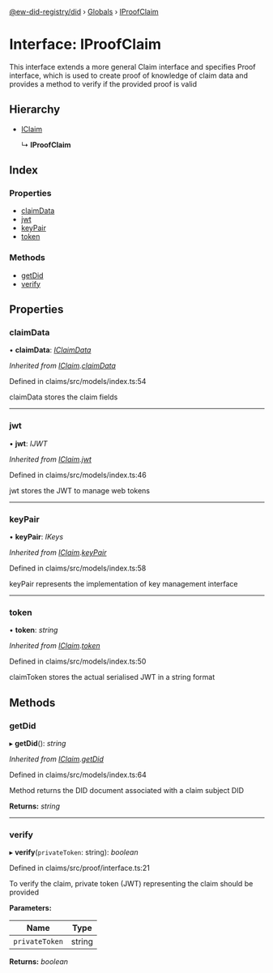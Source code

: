 [@ew-did-registry/did](../README.md) › [Globals](../globals.md) › [IProofClaim](iproofclaim.md)

# Interface: IProofClaim

This interface extends a more general Claim interface
and specifies Proof interface, which is used to create
proof of knowledge of claim data and provides a method
to verify if the provided proof is valid

## Hierarchy

* [IClaim](iclaim.md)

  ↳ **IProofClaim**

## Index

### Properties

* [claimData](iproofclaim.md#claimdata)
* [jwt](iproofclaim.md#jwt)
* [keyPair](iproofclaim.md#keypair)
* [token](iproofclaim.md#token)

### Methods

* [getDid](iproofclaim.md#getdid)
* [verify](iproofclaim.md#verify)

## Properties

###  claimData

• **claimData**: *[IClaimData](iclaimdata.md)*

*Inherited from [IClaim](iclaim.md).[claimData](iclaim.md#claimdata)*

Defined in claims/src/models/index.ts:54

claimData stores the claim fields

___

###  jwt

• **jwt**: *IJWT*

*Inherited from [IClaim](iclaim.md).[jwt](iclaim.md#jwt)*

Defined in claims/src/models/index.ts:46

jwt stores the JWT to manage web tokens

___

###  keyPair

• **keyPair**: *IKeys*

*Inherited from [IClaim](iclaim.md).[keyPair](iclaim.md#keypair)*

Defined in claims/src/models/index.ts:58

keyPair represents the implementation of key management interface

___

###  token

• **token**: *string*

*Inherited from [IClaim](iclaim.md).[token](iclaim.md#token)*

Defined in claims/src/models/index.ts:50

claimToken stores the actual serialised JWT in a string format

## Methods

###  getDid

▸ **getDid**(): *string*

*Inherited from [IClaim](iclaim.md).[getDid](iclaim.md#getdid)*

Defined in claims/src/models/index.ts:64

Method returns the DID document associated with a claim subject DID

**Returns:** *string*

___

###  verify

▸ **verify**(`privateToken`: string): *boolean*

Defined in claims/src/proof/interface.ts:21

To verify the claim, private token (JWT) representing the claim should be provided

**Parameters:**

Name | Type |
------ | ------ |
`privateToken` | string |

**Returns:** *boolean*
